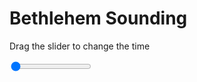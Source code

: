 <h1>Bethlehem Sounding</h1>
<p>Drag the slider to change the time</p>

<div class="slidecontainer">
<input oninput='setImage(this)' class="slider" type="range" min="0" max="5" value="0" step="1" />
<img id='img'/>
</div>

<script>
var img = document.getElementById('img');
var img_array = ['/assets/images/skwt/skd_bet_wrfout_d01_2020-06-14_12:00:00.png',
'/assets/images/skwt/skd_bet_wrfout_d01_2020-06-14_18:00:00.png',
'/assets/images/skwt/skd_bet_wrfout_d01_2020-06-15_00:00:00.png',
'/assets/images/skwt/skd_bet_wrfout_d01_2020-06-15_06:00:00.png',
'/assets/images/skwt/skd_bet_wrfout_d01_2020-06-15_12:00:00.png',];
function setImage(obj)
{
        var value = obj.value;
        img.src = img_array[value];

}
</script>
